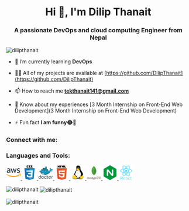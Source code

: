 <h1 align="center">Hi 👋, I'm Dilip Thanait</h1>
<h3 align="center">A passionate DevOps and cloud computing Engineer from Nepal</h3>

<p align="left"> <img src="https://komarev.com/ghpvc/?username=dilipthanait&label=Profile%20views&color=0e75b6&style=flat" alt="dilipthanait" /> </p>

- 🌱 I’m currently learning **DevOps**

- 👨‍💻 All of my projects are available at [https://github.com/DilipThanait](https://github.com/DilipThanait)

- 📫 How to reach me **tekthanait141@gmail.com**

- 📄 Know about my experiences [3 Month Internship on Front-End Web Development](3 Month Internship on Front-End Web Development)

- ⚡ Fun fact **I am funny😂🤣**

<h3 align="left">Connect with me:</h3>
<p align="left">
</p>

<h3 align="left">Languages and Tools:</h3>
<p align="left"> <a href="https://aws.amazon.com" target="_blank" rel="noreferrer"> <img src="https://raw.githubusercontent.com/devicons/devicon/master/icons/amazonwebservices/amazonwebservices-original-wordmark.svg" alt="aws" width="40" height="40"/> </a> <a href="https://www.w3schools.com/css/" target="_blank" rel="noreferrer"> <img src="https://raw.githubusercontent.com/devicons/devicon/master/icons/css3/css3-original-wordmark.svg" alt="css3" width="40" height="40"/> </a> <a href="https://www.docker.com/" target="_blank" rel="noreferrer"> <img src="https://raw.githubusercontent.com/devicons/devicon/master/icons/docker/docker-original-wordmark.svg" alt="docker" width="40" height="40"/> </a> <a href="https://www.w3.org/html/" target="_blank" rel="noreferrer"> <img src="https://raw.githubusercontent.com/devicons/devicon/master/icons/html5/html5-original-wordmark.svg" alt="html5" width="40" height="40"/> </a> <a href="https://www.linux.org/" target="_blank" rel="noreferrer"> <img src="https://raw.githubusercontent.com/devicons/devicon/master/icons/linux/linux-original.svg" alt="linux" width="40" height="40"/> </a> <a href="https://www.mongodb.com/" target="_blank" rel="noreferrer"> <img src="https://raw.githubusercontent.com/devicons/devicon/master/icons/mongodb/mongodb-original-wordmark.svg" alt="mongodb" width="40" height="40"/> </a> <a href="https://www.nginx.com" target="_blank" rel="noreferrer"> <img src="https://raw.githubusercontent.com/devicons/devicon/master/icons/nginx/nginx-original.svg" alt="nginx" width="40" height="40"/> </a> <a href="https://reactjs.org/" target="_blank" rel="noreferrer"> <img src="https://raw.githubusercontent.com/devicons/devicon/master/icons/react/react-original-wordmark.svg" alt="react" width="40" height="40"/> </a> </p>

<p><img align="left" src="https://github-readme-stats.vercel.app/api/top-langs?username=dilipthanait&show_icons=true&locale=en&layout=compact" alt="dilipthanait" /></p>

<p>&nbsp;<img align="center" src="https://github-readme-stats.vercel.app/api?username=dilipthanait&show_icons=true&locale=en" alt="dilipthanait" /></p>

<p><img align="center" src="https://github-readme-streak-stats.herokuapp.com/?user=dilipthanait&" alt="dilipthanait" /></p>
